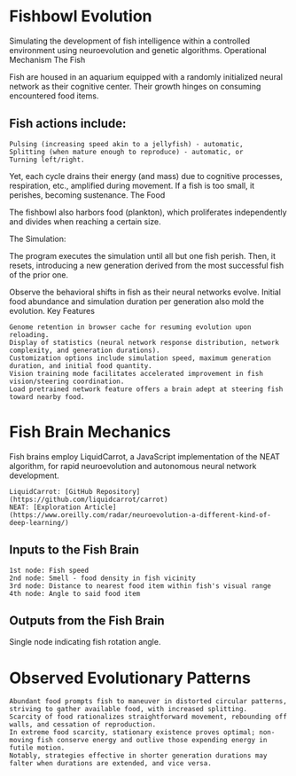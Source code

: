 # Fishbowl Evolution

Simulating the development of fish intelligence within a controlled environment using neuroevolution and genetic algorithms.
Operational Mechanism
The Fish

Fish are housed in an aquarium equipped with a randomly initialized neural network as their cognitive center. Their growth hinges on consuming encountered food items.

## Fish actions include:

    Pulsing (increasing speed akin to a jellyfish) - automatic,
    Splitting (when mature enough to reproduce) - automatic, or
    Turning left/right.

Yet, each cycle drains their energy (and mass) due to cognitive processes, respiration, etc., amplified during movement. If a fish is too small, it perishes, becoming sustenance.
The Food

The fishbowl also harbors food (plankton), which proliferates independently and divides when reaching a certain size.

The Simulation:

The program executes the simulation until all but one fish perish. Then, it resets, introducing a new generation derived from the most successful fish of the prior one.

Observe the behavioral shifts in fish as their neural networks evolve. Initial food abundance and simulation duration per generation also mold the evolution.
Key Features

    Genome retention in browser cache for resuming evolution upon reloading.
    Display of statistics (neural network response distribution, network complexity, and generation durations).
    Customization options include simulation speed, maximum generation duration, and initial food quantity.
    Vision training mode facilitates accelerated improvement in fish vision/steering coordination.
    Load pretrained network feature offers a brain adept at steering fish toward nearby food.

# Fish Brain Mechanics

Fish brains employ LiquidCarrot, a JavaScript implementation of the NEAT algorithm, for rapid neuroevolution and autonomous neural network development.

    LiquidCarrot: [GitHub Repository](https://github.com/liquidcarrot/carrot)
    NEAT: [Exploration Article](https://www.oreilly.com/radar/neuroevolution-a-different-kind-of-deep-learning/)

## Inputs to the Fish Brain

    1st node: Fish speed
    2nd node: Smell - food density in fish vicinity
    3rd node: Distance to nearest food item within fish's visual range
    4th node: Angle to said food item

## Outputs from the Fish Brain

Single node indicating fish rotation angle.

# Observed Evolutionary Patterns

    Abundant food prompts fish to maneuver in distorted circular patterns, striving to gather available food, with increased splitting.
    Scarcity of food rationalizes straightforward movement, rebounding off walls, and cessation of reproduction.
    In extreme food scarcity, stationary existence proves optimal; non-moving fish conserve energy and outlive those expending energy in futile motion.
    Notably, strategies effective in shorter generation durations may falter when durations are extended, and vice versa.
